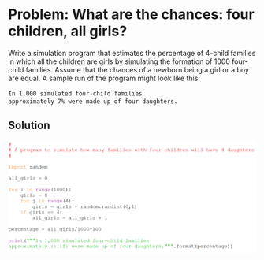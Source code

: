 # Problem: What are the chances: four children, all girls?

Write a simulation program that estimates the percentage of 4-child families in which all the children are girls by simulating the formation of 1000 four-child families. Assume that the chances of a newborn being a girl or a boy are equal. A sample run of the program might look like this:

    In 1,000 simulated four-child families
    approximately 7% were made up of four daughters.

## Solution

![](29_all_girls_py.png)

